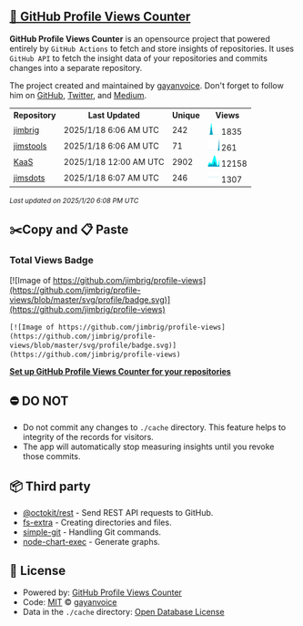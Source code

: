 ## [🚀 GitHub Profile Views Counter](https://github.com/gayanvoice/github-profile-views-counter)
**GitHub Profile Views Counter** is an opensource project that powered entirely by  `GitHub Actions` to fetch and store insights of repositories.
It uses `GitHub API` to fetch the insight data of your repositories and commits changes into a separate repository.

The project created and maintained by [gayanvoice](https://github.com/gayanvoice). Don't forget to follow him on [GitHub](https://github.com/gayanvoice), [Twitter](https://twitter.com/gayanvoice), and [Medium](https://gayanvoice.medium.com/).

<table>
	<tr>
		<th>
			Repository
		</th>
		<th>
			Last Updated
		</th>
		<th>
			Unique
		</th>
		<th>
			Views
		</th>
	</tr>
	<tr>
		<td>
			<a href="https://github.com/jimbrig/profile-views/tree/master/readme/285926530/week.md">
				jimbrig
			</a>
		</td>
		<td>
			2025/1/18 6:06 AM UTC
		</td>
		<td>
			242
		</td>
		<td>
			<img alt="Response time graph" src="https://github.com/jimbrig/profile-views/raw/master/graph/285926530/small/week.png" height="20"> 1835
		</td>
	</tr>
	<tr>
		<td>
			<a href="https://github.com/jimbrig/profile-views/tree/master/readme/235878383/week.md">
				jimstools
			</a>
		</td>
		<td>
			2025/1/18 6:06 AM UTC
		</td>
		<td>
			71
		</td>
		<td>
			<img alt="Response time graph" src="https://github.com/jimbrig/profile-views/raw/master/graph/235878383/small/week.png" height="20"> 261
		</td>
	</tr>
	<tr>
		<td>
			<a href="https://github.com/jimbrig/profile-views/tree/master/readme/427463930/week.md">
				KaaS
			</a>
		</td>
		<td>
			2025/1/18 12:00 AM UTC
		</td>
		<td>
			2902
		</td>
		<td>
			<img alt="Response time graph" src="https://github.com/jimbrig/profile-views/raw/master/graph/427463930/small/week.png" height="20"> 12158
		</td>
	</tr>
	<tr>
		<td>
			<a href="https://github.com/jimbrig/profile-views/tree/master/readme/331031695/week.md">
				jimsdots
			</a>
		</td>
		<td>
			2025/1/18 6:07 AM UTC
		</td>
		<td>
			246
		</td>
		<td>
			<img alt="Response time graph" src="https://github.com/jimbrig/profile-views/raw/master/graph/331031695/small/week.png" height="20"> 1307
		</td>
	</tr>
</table>

<small><i>Last updated on 2025/1/20 6:08 PM UTC</i></small>

## ✂️Copy and 📋 Paste
### Total Views Badge
[![Image of https://github.com/jimbrig/profile-views](https://github.com/jimbrig/profile-views/blob/master/svg/profile/badge.svg)](https://github.com/jimbrig/profile-views)

```readme
[![Image of https://github.com/jimbrig/profile-views](https://github.com/jimbrig/profile-views/blob/master/svg/profile/badge.svg)](https://github.com/jimbrig/profile-views)
```
[**Set up GitHub Profile Views Counter for your repositories**](https://github.com/gayanvoice/github-profile-views-counter)
## ⛔ DO NOT
- Do not commit any changes to `./cache` directory. This feature helps to integrity of the records for visitors.
- The app will automatically stop measuring insights until you revoke those commits.
## 📦 Third party

- [@octokit/rest](https://www.npmjs.com/package/@octokit/rest) - Send REST API requests to GitHub.
- [fs-extra](https://www.npmjs.com/package/fs-extra) - Creating directories and files.
- [simple-git](https://www.npmjs.com/package/simple-git) - Handling Git commands.
- [node-chart-exec](https://www.npmjs.com/package/node-chart-exec) - Generate graphs.
## 📄 License
- Powered by: [GitHub Profile Views Counter](https://github.com/gayanvoice/github-profile-views-counter)
- Code: [MIT](./LICENSE) © [gayanvoice](https://github.com/gayanvoice)
- Data in the `./cache` directory: [Open Database License](https://opendatacommons.org/licenses/odbl/1-0/)